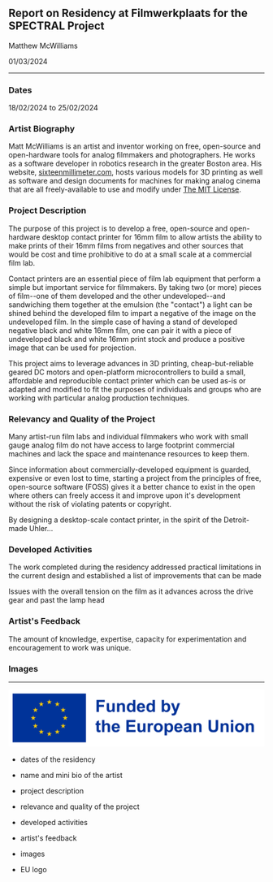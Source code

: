 ## Report on Residency at Filmwerkplaats for the SPECTRAL Project

Matthew McWilliams

01/03/2024

------

### Dates 

18/02/2024 to 25/02/2024

### Artist Biography

Matt McWilliams is an artist and inventor working on free, open-source and open-hardware tools for analog filmmakers and photographers.
He works as a software developer in robotics research in the greater Boston area.
His website, [sixteenmillimeter.com](https://sixteenmillimeter.com), hosts various models for 3D printing as well as software and design documents for machines for making analog cinema that are all freely-available to use and modify under [The MIT License](https://opensource.org/license/mit).

### Project Description

The purpose of this project is to develop a free, open-source and open-hardware desktop contact printer for 16mm film to allow artists the ability to make prints of their 16mm films from negatives and other sources that would be cost and time prohibitive to do at a small scale at a commercial film lab.

Contact printers are an essential piece of film lab equipment that perform a simple but important service for filmmakers.
By taking two (or more) pieces of film--one of them developed and the other undeveloped--and sandwiching them together at the emulsion (the "contact") a light can be shined behind the developed film to impart a negative of the image on the undeveloped film.
In the simple case of having a stand of developed negative black and white 16mm film, one can pair it with a piece of undeveloped black and white 16mm print stock and produce a positive image that can be used for projection.

This project aims to leverage advances in 3D printing, cheap-but-reliable geared DC motors and open-platform microcontrollers to build a small, affordable and reproducible contact printer which can be used as-is or adapted and modified to fit the purposes of individuals and groups who are working with particular analog production techniques.

### Relevancy and Quality of the Project

Many artist-run film labs and individual filmmakers who work with small gauge analog film do not have access to large footprint commercial machines and lack the space and maintenance resources to keep them.

Since information about commercially-developed equipment is guarded, expensive or even lost to time, starting a project from the principles of free, open-source software (FOSS) gives it a better chance to exist in the open where others can freely access it and improve upon it's development without the risk of violating patents or copyright.

By designing a desktop-scale contact printer, in the spirit of the Detroit-made Uhler...

### Developed Activities

The work completed during the residency addressed practical limitations in the current design and established a list of improvements that can be made

Issues with the overall tension on the film as it advances across the drive gear and past the lamp head

### Artist's Feedback

The amount of knowledge, expertise, capacity for experimentation and encouragement to work was unique.

### Images

-----

![](../img/EN_FundedbytheEU_RGB_POS.png)

- dates of the residency

- name and mini bio of the artist

- project description

- relevance and quality of the project

- developed activities

- artist's feedback

- images

- EU logo